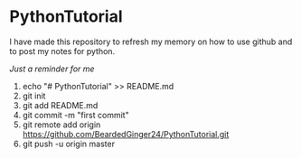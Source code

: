 # PythonTutorial


I have made this repository to refresh my memory on how to use github and to post my notes for python.


*Just a reminder for me*
1. echo "# PythonTutorial" >> README.md
2. git init
3. git add README.md
4. git commit -m "first commit"
5. git remote add origin https://github.com/BeardedGinger24/PythonTutorial.git
6. git push -u origin master